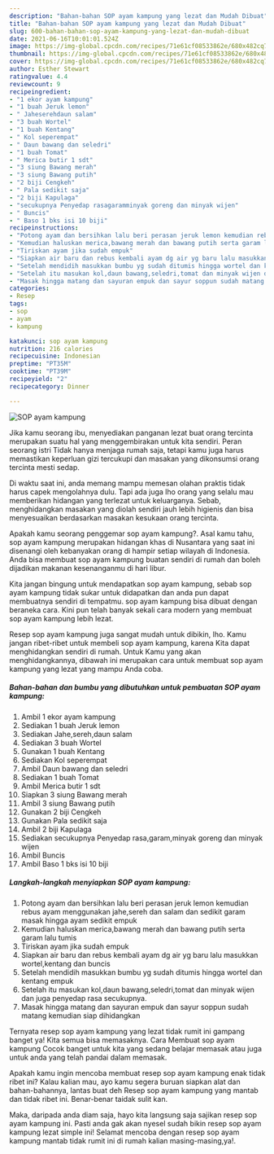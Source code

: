 ```yaml
---
description: "Bahan-bahan SOP ayam kampung yang lezat dan Mudah Dibuat"
title: "Bahan-bahan SOP ayam kampung yang lezat dan Mudah Dibuat"
slug: 600-bahan-bahan-sop-ayam-kampung-yang-lezat-dan-mudah-dibuat
date: 2021-06-16T10:01:01.524Z
image: https://img-global.cpcdn.com/recipes/71e61cf08533862e/680x482cq70/sop-ayam-kampung-foto-resep-utama.jpg
thumbnail: https://img-global.cpcdn.com/recipes/71e61cf08533862e/680x482cq70/sop-ayam-kampung-foto-resep-utama.jpg
cover: https://img-global.cpcdn.com/recipes/71e61cf08533862e/680x482cq70/sop-ayam-kampung-foto-resep-utama.jpg
author: Esther Stewart
ratingvalue: 4.4
reviewcount: 9
recipeingredient:
- "1 ekor ayam kampung"
- "1 buah Jeruk lemon"
- " Jaheserehdaun salam"
- "3 buah Wortel"
- "1 buah Kentang"
- " Kol seperempat"
- " Daun bawang dan seledri"
- "1 buah Tomat"
- " Merica butir 1 sdt"
- "3 siung Bawang merah"
- "3 siung Bawang putih"
- "2 biji Cengkeh"
- " Pala sedikit saja"
- "2 biji Kapulaga"
- "secukupnya Penyedap rasagaramminyak goreng dan minyak wijen"
- " Buncis"
- " Baso 1 bks isi 10 biji"
recipeinstructions:
- "Potong ayam dan bersihkan lalu beri perasan jeruk lemon kemudian rebus ayam menggunakan jahe,sereh dan salam dan sedikit garam masak hingga ayam sedikit empuk"
- "Kemudian haluskan merica,bawang merah dan bawang putih serta garam lalu tumis"
- "Tiriskan ayam jika sudah empuk"
- "Siapkan air baru dan rebus kembali ayam dg air yg baru lalu masukkan wortel,kentang dan buncis"
- "Setelah mendidih masukkan bumbu yg sudah ditumis hingga wortel dan kentang empuk"
- "Setelah itu masukan kol,daun bawang,seledri,tomat dan minyak wijen dan juga penyedap rasa secukupnya."
- "Masak hingga matang dan sayuran empuk dan sayur soppun sudah matang kemudian siap dihidangkan"
categories:
- Resep
tags:
- sop
- ayam
- kampung

katakunci: sop ayam kampung 
nutrition: 216 calories
recipecuisine: Indonesian
preptime: "PT35M"
cooktime: "PT39M"
recipeyield: "2"
recipecategory: Dinner

---
```



![SOP ayam kampung](https://img-global.cpcdn.com/recipes/71e61cf08533862e/680x482cq70/sop-ayam-kampung-foto-resep-utama.jpg)

Jika kamu seorang ibu, menyediakan panganan lezat buat orang tercinta merupakan suatu hal yang menggembirakan untuk kita sendiri. Peran seorang istri Tidak hanya menjaga rumah saja, tetapi kamu juga harus memastikan keperluan gizi tercukupi dan masakan yang dikonsumsi orang tercinta mesti sedap.

Di waktu  saat ini, anda memang mampu memesan olahan praktis tidak harus capek mengolahnya dulu. Tapi ada juga lho orang yang selalu mau memberikan hidangan yang terlezat untuk keluarganya. Sebab, menghidangkan masakan yang diolah sendiri jauh lebih higienis dan bisa menyesuaikan berdasarkan masakan kesukaan orang tercinta. 



Apakah kamu seorang penggemar sop ayam kampung?. Asal kamu tahu, sop ayam kampung merupakan hidangan khas di Nusantara yang saat ini disenangi oleh kebanyakan orang di hampir setiap wilayah di Indonesia. Anda bisa membuat sop ayam kampung buatan sendiri di rumah dan boleh dijadikan makanan kesenanganmu di hari libur.

Kita jangan bingung untuk mendapatkan sop ayam kampung, sebab sop ayam kampung tidak sukar untuk didapatkan dan anda pun dapat membuatnya sendiri di tempatmu. sop ayam kampung bisa dibuat dengan beraneka cara. Kini pun telah banyak sekali cara modern yang membuat sop ayam kampung lebih lezat.

Resep sop ayam kampung juga sangat mudah untuk dibikin, lho. Kamu jangan ribet-ribet untuk membeli sop ayam kampung, karena Kita dapat menghidangkan sendiri di rumah. Untuk Kamu yang akan menghidangkannya, dibawah ini merupakan cara untuk membuat sop ayam kampung yang lezat yang mampu Anda coba.

<!--inarticleads1-->

##### Bahan-bahan dan bumbu yang dibutuhkan untuk pembuatan SOP ayam kampung:

1. Ambil 1 ekor ayam kampung
1. Sediakan 1 buah Jeruk lemon
1. Sediakan  Jahe,sereh,daun salam
1. Sediakan 3 buah Wortel
1. Gunakan 1 buah Kentang
1. Sediakan  Kol seperempat
1. Ambil  Daun bawang dan seledri
1. Sediakan 1 buah Tomat
1. Ambil  Merica butir 1 sdt
1. Siapkan 3 siung Bawang merah
1. Ambil 3 siung Bawang putih
1. Gunakan 2 biji Cengkeh
1. Gunakan  Pala sedikit saja
1. Ambil 2 biji Kapulaga
1. Sediakan secukupnya Penyedap rasa,garam,minyak goreng dan minyak wijen
1. Ambil  Buncis
1. Ambil  Baso 1 bks isi 10 biji




<!--inarticleads2-->

##### Langkah-langkah menyiapkan SOP ayam kampung:

1. Potong ayam dan bersihkan lalu beri perasan jeruk lemon kemudian rebus ayam menggunakan jahe,sereh dan salam dan sedikit garam masak hingga ayam sedikit empuk
1. Kemudian haluskan merica,bawang merah dan bawang putih serta garam lalu tumis
1. Tiriskan ayam jika sudah empuk
1. Siapkan air baru dan rebus kembali ayam dg air yg baru lalu masukkan wortel,kentang dan buncis
1. Setelah mendidih masukkan bumbu yg sudah ditumis hingga wortel dan kentang empuk
1. Setelah itu masukan kol,daun bawang,seledri,tomat dan minyak wijen dan juga penyedap rasa secukupnya.
1. Masak hingga matang dan sayuran empuk dan sayur soppun sudah matang kemudian siap dihidangkan




Ternyata resep sop ayam kampung yang lezat tidak rumit ini gampang banget ya! Kita semua bisa memasaknya. Cara Membuat sop ayam kampung Cocok banget untuk kita yang sedang belajar memasak atau juga untuk anda yang telah pandai dalam memasak.

Apakah kamu ingin mencoba membuat resep sop ayam kampung enak tidak ribet ini? Kalau kalian mau, ayo kamu segera buruan siapkan alat dan bahan-bahannya, lantas buat deh Resep sop ayam kampung yang mantab dan tidak ribet ini. Benar-benar taidak sulit kan. 

Maka, daripada anda diam saja, hayo kita langsung saja sajikan resep sop ayam kampung ini. Pasti anda gak akan nyesel sudah bikin resep sop ayam kampung lezat simple ini! Selamat mencoba dengan resep sop ayam kampung mantab tidak rumit ini di rumah kalian masing-masing,ya!.

